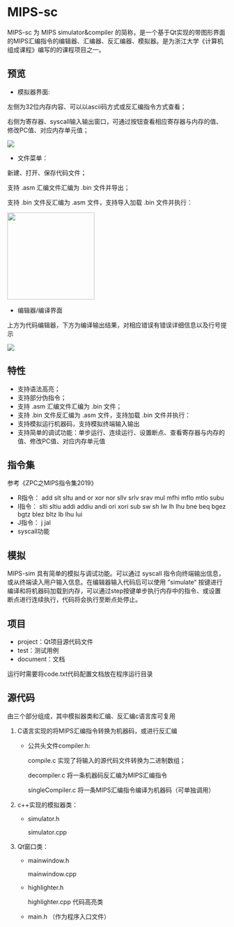 # MIPS-sc
MIPS-sc 为 MIPS simulator&compiler 的简称，是一个基于Qt实现的带图形界面的MIPS汇编指令的编辑器、汇编器、反汇编器、模拟器。是为浙江大学《计算机组成课程》编写的的课程项目之一。

## 预览
- 模拟器界面:

左侧为32位内存内容、可以以ascii码方式或反汇编指令方式查看；

右侧为寄存器、syscall输入输出窗口，可通过按钮查看相应寄存器与内存的值、修改PC值、对应内存单元值；

<img src="document/sim-eg.png"/>

- 文件菜单：

新建、打开、保存代码文件；

支持 .asm 汇编文件汇编为 .bin 文件并导出；

支持  .bin 文件反汇编为 .asm 文件，支持导入加载 .bin 文件并执行：

<img src="document/memu-file.png"  width="200px"  />

- 编辑器/编译界面

上方为代码编辑器，下方为编译输出结果，对相应错误有错误详细信息以及行号提示

<img src="document/com-eg.png"/>

## 特性
- 支持语法高亮；
- 支持部分伪指令；
- 支持 .asm 汇编文件汇编为 .bin 文件；
- 支持  .bin 文件反汇编为 .asm 文件，支持加载 .bin 文件并执行：
- 支持模拟运行机器码，支持模拟终端输入输出
- 支持简单的调试功能：单步运行、连续运行、设置断点、查看寄存器与内存的值、修改PC值、对应内存单元值

## 指令集
参考《ZPC之MIPS指令集2019》

- R指令：
    add slt sltu and or xor nor sllv srlv srav mul mfhi mflo
    mtlo subu
- I指令：
    slti sltiu addi addiu andi ori xori sub sw sh lw lh lhu bne beq bgez bgtz blez bltz lb lhu lui
- J指令：
    j jal 
- syscall功能

## 模拟
MIPS-sim 具有简单的模拟与调试功能。可以通过 syscall 指令向终端输出信息，或从终端读入用户输入信息。在编辑器输入代码后可以使用 ”simulate“ 按键进行编译和将机器码加载到内存，可以通过step按键单步执行内存中的指令、或设置断点进行连续执行，代码将会执行至断点处停止。

## 项目
- project：Qt项目源代码文件
- test：测试用例
- document：文档

运行时需要将code.txt代码配置文档放在程序运行目录

## 源代码
由三个部分组成，其中模拟器类和汇编、反汇编c语言库可复用

1. C语言实现的将MIPS汇编指令转换为机器码，或进行反汇编
    - 公共头文件compiler.h: 

	    compile.c 实现了将输入的源代码文件转换为二进制数组；

        decompiler.c 将一条机器码反汇编为MIPS汇编指令

        singleCompiler.c 将一条MIPS汇编指令编译为机器码（可单独调用）

2. c++实现的模拟器类：

	- simulator.h

        simulator.cpp

3.  Qt窗口类：

    - mainwindow.h

        mainwindow.cpp

    - highlighter.h

        highlighter.cpp 代码高亮类
        
    - main.h （作为程序入口文件）

